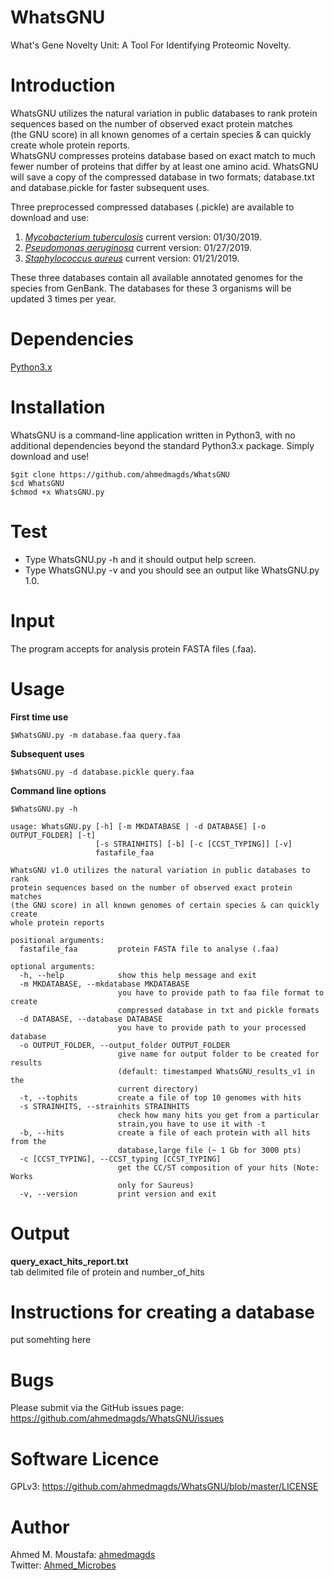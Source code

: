 # WhatsGNU
What's Gene Novelty Unit: A Tool For Identifying Proteomic Novelty.
# Introduction
WhatsGNU utilizes the natural variation in public databases to rank protein sequences based on the number of observed exact protein matches (the GNU score) in all known genomes of a certain species & can quickly create whole protein reports.<br/>
WhatsGNU compresses proteins database based on exact match to much fewer number of proteins that differ by at least one amino acid. WhatsGNU will save a copy of the compressed database in two formats; database.txt and database.pickle for faster subsequent uses.<br/>

Three preprocessed compressed databases (.pickle) are available to download and use:
1. [_Mycobacterium tuberculosis_](https://drive.google.com/drive/folders/1U2S6OUVJ6o3Q8dhilj2A97Kj4SHH56gT?usp=sharing) current version: 01/30/2019.
2. [_Pseudomonas aeruginosa_]() current version: 01/27/2019.
3. [_Staphylococcus aureus_]() current version: 01/21/2019.<br/>

These three databases contain all available annotated genomes for the species from GenBank. The databases for these 3 organisms will be updated 3 times per year.

# Dependencies
[Python3.x](https://www.python.org/downloads/)<br/>
# Installation
WhatsGNU is a command-line application written in Python3, with no additional dependencies beyond the standard Python3.x package. Simply download and use!
```
$git clone https://github.com/ahmedmagds/WhatsGNU
$cd WhatsGNU
$chmod +x WhatsGNU.py
```
# Test
* Type WhatsGNU.py -h and it should output help screen.
* Type WhatsGNU.py -v and you should see an output like WhatsGNU.py 1.0.
# Input
The program accepts for analysis protein FASTA files (.faa).
# Usage
**First time use**
```
$WhatsGNU.py -m database.faa query.faa
```
**Subsequent uses**
```
$WhatsGNU.py -d database.pickle query.faa
```
**Command line options**
```
$WhatsGNU.py -h
```
```
usage: WhatsGNU.py [-h] [-m MKDATABASE | -d DATABASE] [-o OUTPUT_FOLDER] [-t]
                   [-s STRAINHITS] [-b] [-c [CCST_TYPING]] [-v]
                   fastafile_faa

WhatsGNU v1.0 utilizes the natural variation in public databases to rank
protein sequences based on the number of observed exact protein matches
(the GNU score) in all known genomes of certain species & can quickly create
whole protein reports

positional arguments:
  fastafile_faa         protein FASTA file to analyse (.faa)

optional arguments:
  -h, --help            show this help message and exit
  -m MKDATABASE, --mkdatabase MKDATABASE
                        you have to provide path to faa file format to create
                        compressed database in txt and pickle formats
  -d DATABASE, --database DATABASE
                        you have to provide path to your processed database
  -o OUTPUT_FOLDER, --output_folder OUTPUT_FOLDER
                        give name for output folder to be created for results
                        (default: timestamped WhatsGNU_results_v1 in the
                        current directory)
  -t, --tophits         create a file of top 10 genomes with hits
  -s STRAINHITS, --strainhits STRAINHITS
                        check how many hits you get from a particular
                        strain,you have to use it with -t
  -b, --hits            create a file of each protein with all hits from the
                        database,large file (~ 1 Gb for 3000 pts)
  -c [CCST_TYPING], --CCST_typing [CCST_TYPING]
                        get the CC/ST composition of your hits (Note: Works
                        only for Saureus)
  -v, --version         print version and exit
```
# Output
**query_exact_hits_report.txt** <br/>
tab delimited file of protein and number_of_hits
# Instructions for creating a database
put somehting here
# Bugs
Please submit via the GitHub issues page: https://github.com/ahmedmagds/WhatsGNU/issues
# Software Licence
GPLv3: https://github.com/ahmedmagds/WhatsGNU/blob/master/LICENSE
# Author
Ahmed M. Moustafa: [ahmedmagds](https://github.com/ahmedmagds)<br/>
Twitter: [Ahmed_Microbes](https://twitter.com/Ahmed_Microbes)

